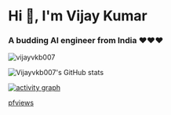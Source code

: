 # Hi 👋, I'm Vijay Kumar
### A budding AI engineer from India ❤️❤️❤️

<p align="left"> <img src="https://komarev.com/ghpvc/?username=vijayvkb007&label=Profile%20views&color=0e75b6&style=flat" alt="vijayvkb007" /> </p>

![Vijayvkb007's GitHub stats](https://github-readme-stats.vercel.app/api?username=Vijayvkb007&show_icons=true&theme=tokyonight&rank_icon=rank)   

[![activity graph](https://github-readme-activity-graph.vercel.app/graph?username=Vijayvkb007&theme=github-dark-dimmed&custom_title=Vijayvkb007's%20Activity%20Graph&hide_border=true)](https://github.com/ashutosh00710/github-readme-activity-graph)

[pfviews](https://komarev.com/ghpvc/?username=Vijayvkb007&label=Profile%20views&color=0e75b6&style=flat)
